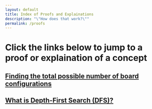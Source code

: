 ```yaml
---
layout: default
title: Index of Proofs and Explainations
description: "\"How does that work?\""
permalink: /proofs
---
```


# Click the links below to jump to a proof or explaination of a concept

## [Finding the total possible number of board configurations](/proofs/board-configs)

## [What is Depth-First Search (DFS)?](/proofs/what-is-dfs)
